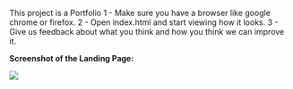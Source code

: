 This project is a Portfolio 
1 - Make sure you have a browser like google chrome or firefox.
2 - Open index.html and start viewing how it looks.
3 - Give us feedback about what you think and how you think we can improve it.

**Screenshot of the Landing Page:**

![](https://i.imgur.com/Bt49LNB.png)
